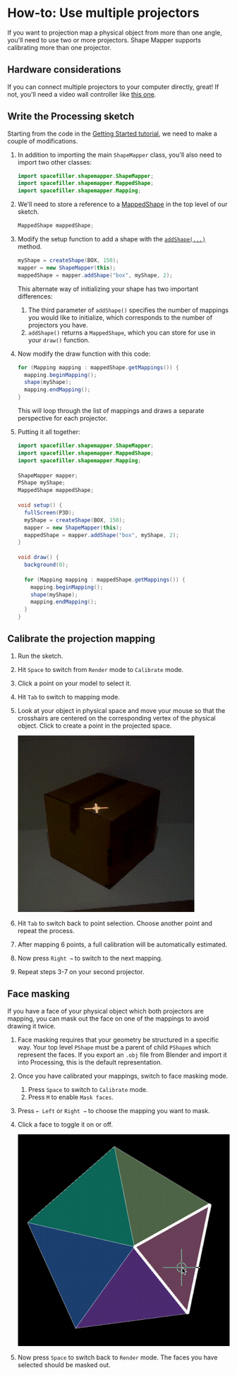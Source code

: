 # How-to: Use multiple projectors

If you want to projection map a physical object from more than one angle, you'll need to use two or more projectors. Shape Mapper supports calibrating more than one projector.

## Hardware considerations

If you can connect multiple projectors to your computer directly, great! If not, you'll need a video wall controller like [this one](https://www.amazon.com/gp/product/B0949RH44N/ref=ppx_yo_dt_b_search_asin_title?ie=UTF8&psc=1).

## Write the Processing sketch

Starting from the code in the [Getting Started tutorial](tutorial-getting-started.md), we need to make a couple of modifications.

1.  In addition to importing the main `ShapeMapper` class, you'll also need to import two other classes:

    ``` java
    import spacefiller.shapemapper.ShapeMapper;
    import spacefiller.shapemapper.MappedShape;
    import spacefiller.shapemapper.Mapping;
    ```

2.  We'll need to store a reference to a [MappedShape](/shape-mapper/javadoc/spacefiller/shapemapper/MappedShape.html) in the top level of our sketch.

    ``` java
    MappedShape mappedShape;
    ```

3.  Modify the setup function to add a shape with the [`addShape(...)`](https://alexdmiller.github.io/shape-mapper/javadoc/spacefiller/shapemapper/ShapeMapper.html#addShape(java.lang.String,processing.core.PShape,int)) method.

    ``` java
    myShape = createShape(BOX, 150);
    mapper = new ShapeMapper(this);
    mappedShape = mapper.addShape("box", myShape, 2);
    ```

    This alternate way of initializing your shape has two important differences:

    1.  The third parameter of `addShape()` specifies the number of mappings you would like to initialize, which corresponds to the number of projectors you have.
    2.  `addShape()` returns a `MappedShape`, which you can store for use in your `draw()` function.

4.  Now modify the draw function with this code:

    ``` java
    for (Mapping mapping : mappedShape.getMappings()) {
      mapping.beginMapping();
      shape(myShape);
      mapping.endMapping();
    }
    ```

    This will loop through the list of mappings and draws a separate perspective for each projector.

5.  Putting it all together:

    ``` java
    import spacefiller.shapemapper.ShapeMapper;
    import spacefiller.shapemapper.MappedShape;
    import spacefiller.shapemapper.Mapping;

    ShapeMapper mapper;
    PShape myShape;
    MappedShape mappedShape;

    void setup() {
      fullScreen(P3D);
      myShape = createShape(BOX, 150);
      mapper = new ShapeMapper(this);
      mappedShape = mapper.addShape("box", myShape, 2);
    }

    void draw() {
      background(0);  

      for (Mapping mapping : mappedShape.getMappings()) {
        mapping.beginMapping();
        shape(myShape);
        mapping.endMapping();
      }
    }
    ```

## Calibrate the projection mapping

1.  Run the sketch.
2.  Hit `Space` to switch from `Render` mode to `Calibrate` mode.
3.  Click a point on your model to select it.
4.  Hit `Tab` to switch to mapping mode.
5.  Look at your object in physical space and move your mouse so that the crosshairs are centered on the corresponding vertex of the physical object. Click to create a point in the projected space.

    ![Calibrating the first point of the mapping](images/getting-started-5.gif)

6.  Hit `Tab` to switch back to point selection. Choose another point and repeat the process.
7.  After mapping 6 points, a full calibration will be automatically estimated.
8.  Now press `Right →` to switch to the next mapping.
9.  Repeat steps 3-7 on your second projector.

## Face masking

If you have a face of your physical object which both projectors are mapping, you can mask out the face on one of the mappings to avoid drawing it twice.

1.  Face masking requires that your geometry be structured in a specific way. Your top level `PShape` must be a parent of child `PShape`s which represent the faces. If you export an `.obj` file from Blender and import it into Processing, this is the default representation.
2.  Once you have calibrated your mappings, switch to face masking mode.
    1.  Press `Space` to switch to `Calibrate` mode.
    2.  Press `M` to enable `Mask faces`.
3.  Press `← Left` or `Right →` to choose the mapping you want to mask.
4.  Click a face to toggle it on or off.

    ![Toggling a face](images/mask-faces.gif)

5.  Now press `Space` to switch back to `Render` mode. The faces you have selected should be masked out.
